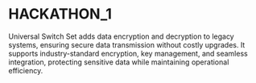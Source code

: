 # HACKATHON_1
Universal Switch Set adds data encryption and decryption to legacy systems, ensuring secure data transmission without costly upgrades. It supports industry-standard encryption, key management, and seamless integration, protecting sensitive data while maintaining operational efficiency.
